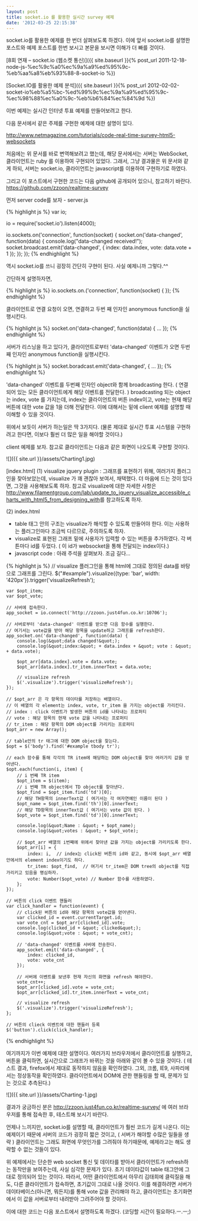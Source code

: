 ```yaml
---
layout: post
title: socket.io 를 활용한 실시간 survey 예제
date: '2012-03-25 22:15:38'
---
```


socket.io를 활용한 예제를 한 번더 살펴보도록 하겠다.
이에 앞서 socket.io를 설명한 포스트와 예제 포스트를 한번 보시고 본문을 보시면 이해가 더 빠를 것이다.

[8회 연재 – socket.io (웹소켓 통신)]({{ site.baseurl }}{% post_url 2011-12-18-node-js-%ec%9c%a0%ec%9a%a9%ed%95%9c-%eb%aa%a8%eb%93%88-8-socket-io %})

[Socket.IO를 활용한 예제 분석]({{ site.baseurl }}{% post_url 2012-02-02-socket-io%eb%a5%bc-%ed%99%9c%ec%9a%a9%ed%95%9c-%ec%98%88%ec%a0%9c-%eb%b6%84%ec%84%9d %})

이번 예제는 실시간 인터넷 투표 예제를 만들어보려고 한다.

다음 문서에서 같은 주제를 구현한 예제에 대한 설명이 있다.

<a href="http://www.netmagazine.com/tutorials/code-real-time-survey-html5-websockets">http://www.netmagazine.com/tutorials/code-real-time-survey-html5-websockets</a>

처음에는 위 문서를 바로 변역해보려고 했는데, 해당 문서에서는 서버는 WebSocket, 클라이언트는 ruby 를 이용하여 구현되어 있었다.
그래서, 그냥 결과물은 위 문서와 같게 하되, 서버는 socket.io, 클라이언트는 javascript를 이용하여 구현하기로 하였다.

그리고 이 포스트에서 구현한 코드는 다음 github에 공개되어 있으니, 참고하기 바란다.
<a href="https://github.com/zzoon/realtime-survey">https://github.com/zzoon/realtime-survey</a>

먼저 server code를 보자 - server.js

{% highlight js %}
  var io;

  io = require('socket.io').listen(4000);

  io.sockets.on('connection', function(socket) {
    socket.on('data-changed', function(data) {
	  console.log(&quot;data-changed received!&quot;);
      socket.broadcast.emit('data-changed', {
	  	index: data.index,
        vote: data.vote + 1
      });
    });
  });
{% endhighlight %}

역시 socket.io를 쓰니 굉장히 간단히 구현이 된다. 사실 예제니까 그렇다.^^

간단하게 설명하자면,

{% highlight js %}
io.sockets.on.('connection', function(socket) { });
{% endhighlight %}


클라이언트로 연결 요청이 오면, 연결하고 두번 째 인자인 anonymous function을 실행시킨다.

{% highlight js %}
socket.on('data-changed', function(data) { ... });
{% endhighlight %}


서버가 리스닝을 하고 있다가, 클라이언트로부터 'data-changed' 이벤트가 오면 두번 째 인자인 anonymous function을 실행시킨다.

{% highlight js %}
socket.boradcast.emit('data-changed', { ... });
{% endhighlight %}


'data-changed' 이벤트를 두번째 인자인 object와 함께 broadcasting 한다. ( 연결되어 있는 모든 클라이언트에게 해당 이벤트를 전달한다. )
broadcasting 되는 object는 index, vote 를 가지는데, index는 클라이언트의 버튼 index이고, vote는 현재 해당 버튼에 대한 vote 값을 1을 더해 전달한다.
이에 대해서는 밑에 client 예제를 설명할 때 이해할 수 있을 것이다.

위에서 보듯이 서버가 하는일은 딱 3가지다.
(물론 제대로 실시간 투표 시스템을 구현하려고 한다면, 이보다 훨씬 더 많은 일을 해야할 것이다.)

client 예제를 보자.
참고로 클라이언트는 다음과 같은 화면이 나오도록 구현할 것이다.

![]({{ site.url }}/assets/Charting1.jpg)

[index.html]
(1) visualize jquery plugin : 그래프를 표현하기 위해, 여러가지 플러그인을 찾아보았는데, visualize 가 꽤 괜찮아 보여서, 채택했다. 더 마음에 드는 것이 있다면, 그것을 사용해보도록 하자.
참고로 visualize에 대한 자세한 사항은 <a href="http://www.filamentgroup.com/lab/update_to_jquery_visualize_accessible_charts_with_html5_from_designing_with">http://www.filamentgroup.com/lab/update_to_jquery_visualize_accessible_charts_with_html5_from_designing_with</a>를 참고하도록 하자.

(2) index.html
- table 태그 안의 구조는 visualize가 해석할 수 있도록 만들어야 한다. 이는 사용하는 플러그인마다 조금씩 다르므로, 주의하도록 하자.
- visualize로 표현된 그래프 밑에 사용자가 입력할 수 있는 버튼을 추가하였다. 각 버튼마다 id를 두었다. ( 이 id가 websocket을 통해 전달되는 index이다.)
- javascript code : 아래 주석을 살펴보자. 조금 길다...

{% highlight js %}
   // visualize 플러그인을 통해  html에 그대로 정의된 data를 바탕으로 그래프를 그린다.
   $(&quot;#example&quot;).visualize({type: 'bar', width: '420px'}).trigger('visualizeRefresh');

	var $opt_item;
	var $opt_vote;

	// 서버에 접속한다.
	app_socket = io.connect('http://zzoon.just4fun.co.kr:10706');

	// 서버로부터 'data-changed' 이벤트를 받으면 다음 함수를 실행한다.
	// 여기서는 vote값을 받아 해당 항목을 update하고 그래프를 refresh한다.
	app_socket.on('data-changed', function(data) {
		console.log(&quot;data changed!&quot;);
		console.log(&quot;index:&quot; + data.index + &quot; vote : &quot; + data.vote);

		$opt_arr[data.index].vote = data.vote;
		$opt_arr[data.index].tr_item.innerText = data.vote;

		// visualize refresh
		$('.visualize').trigger('visualizeRefresh');
	});

	// $opt_arr 은 각 항목의 데이타를 저장하는 배열이다.
	// 이 배열의 각 element는 index, vote, tr_item 을 가지는 object를 가리킨다.
	// index : click 이벤트가 발생한 버튼의 id를 나타내는 프로퍼티
	// vote : 해당 항목의 현재 vote 값을 나타내는 프로퍼티
	// tr_item : 해당 항목의 DOM object를 가리키는 프로퍼티
	$opt_arr = new Array();

	// table안의 tr 태그에 대한 DOM object을 찾는다.
	$opt = $('body').find('#example tbody tr');

	// each 함수를 통해 각각의 TR item에 해당하는 DOM object를 찾아 여러가지 값을 얻어낸다.
	$opt.each(function(i, item) {
		// i 번째 TR item
		$opt_item = $(item);
		// i 번째 TR object에서 TD object를 찾아낸다.
		$opt_find = $opt_item.find('td')[0];
		// 해당 TH항목의 innerText값 ( 여기서는 각 여자연예인 이름이 된다 )
		$opt_name = $opt_item.find('th')[0].innerText;
		// 해당 TD항목의 innerText값 ( 여기서는 vote 값이 된다. )
		$opt_vote = $opt_item.find('td')[0].innerText;

		console.log(&quot;Name : &quot; + $opt_name);
		console.log(&quot;votes : &quot; + $opt_vote);

		// $opt_arr 배열의 i번째에 위에서 찾아낸 값을 가지는 object를 가리키도록 한다.
		$opt_arr[i] = {
			index: i,  // index는 click된 버튼의 id와 같고, 동시에 $opt_arr 배열 안에서의 element index이기도 하다.
			tr_item: $opt_find,  // 여기서 tr_item은 DOM tree의 object를 직접 가리키고 있음을 명심하자.
			vote: Number($opt_vote) // Number 함수를 사용하였다.
		};
	});

	// 버튼의 click 이벤트 핸들러
	var click_handler = function(event) {
		// click된 버튼의 id와 해당 항목의 vote값을 얻어낸다.
		var clicked_id = event.currentTarget.id;
		var vote_cnt = $opt_arr[clicked_id].vote;
		console.log(clicked_id + &quot; clicked&quot;);
		console.log(&quot;vote : &quot; + vote_cnt);

		// 'data-changed' 이벤트를 서버에 전송한다.
		app_socket.emit('data-changed', {
			index: clicked_id,
			vote: vote_cnt
		});

		// 서버에 이벤트를 보낸후 현재 자신의 화면을 refresh 해야한다.
		vote_cnt++;
		$opt_arr[clicked_id].vote = vote_cnt;
		$opt_arr[clicked_id].tr_item.innerText = vote_cnt;

		// visualize refresh
		$('.visualize').trigger('visualizeRefresh');
	};

	// 버튼의 clieck 이벤트에 대한 핸들러 등록
	$('button').click(click_handler);
{% endhighlight %}

여기까지가 이번 예제에 대한 설명이다.
여러가지 브라우저에서 클라이언트를 실행하고, 버튼을 클릭하면, 실시간으로 그래프가 바뀌는 것을 아래와 같이 볼 수 있을 것이다. ( 테스트 결과, firefox에서 제대로 동작하지 않음을 확인하였다. 그외, 크롬, IE9, 사파리에서는 정상동작을 확인하였다. 클라이언트에서 DOM에 관한 핸들링을 할 때, 문제가 있는 것으로 추측된다.)

![]({{ site.url }}/assets/Charting-1.jpg)

결과가 궁금하신 분은 <a href="http://zzoon.just4fun.co.kr/realtime-survey/">http://zzoon.just4fun.co.kr/realtime-survey/</a> 에 여러 브라우저를 통해 접속한 후, 테스트해 보시기 바란다.

언제나 느끼지만, socket.io를 설명할 때, 클라이언트가 훨씬 코드가 길게 나온다. 이는 예제이기 때문에 서버의 코드가 굉장히 짧은 것이고, ( 서버가 해야할 수많은 일들을 생략 ) 클라이언트는 그래도 화면에 무엇인가를 그려줘야 하기때문에, 예제라고는 해도 생략할 수 없는 것들이 있다.

위 예제에서는 단순한 web socket 통신 및 데이타를 받아서 클라이언트가 refresh하는 동작만을 보여주는데, 사실 심각한 문제가 있다.
초기 데이타값이 table 태그안에 그대로 정의되어 있는 것이다. 따라서, 어떤 클라이언트에서 아무리 김태희에 클릭질을 해도, 다른 클라이언트가 접속하면, 초기값이 그대로 나올 것이다.
이를 해결하려면 서버가 데이타베이스(아니면, 뭐든지)를 통해 vote 값을 관리해야 하고, 클라이언트는 초기화면에서 이 값을 서버로부터 내려받아 그려주어야 할 것이다.

이에 대한 코드는 다음 포스트에서 설명하도록 하겠다.
(코딩할 시간이 필요하다.ㅡ.ㅡ;)
